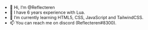 - 👋 Hi, I’m @Reflecteren
- 👀 I have 6 years experience with Lua.
- 🌱 I’m currently learning HTML5, CSS, JavaScript and TailwindCSS.
- 📫 You can reach me on discord (Reflecteren#8300).
